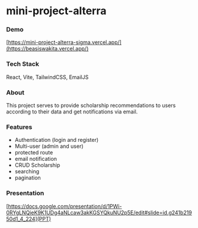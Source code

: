
# mini-project-alterra #
### Demo ###
[https://mini-project-alterra-sigma.vercel.app/](https://beasiswakita.vercel.app/)
### Tech Stack ###
React, Vite, TailwindCSS, EmailJS
### About ###
This project serves to provide scholarship recommendations to users according to their data and get notifications via email.
### Features ###
- Authentication (login and register)
- Multi-user (admin and user)
- protected route
- email notification
- CRUD Scholarship
- searching
- pagination
### Presentation ###
[https://docs.google.com/presentation/d/1PWi-0RYgLNQieK9K1UDg4aNLcaw3akKGSYQkuNU2p5E/edit#slide=id.g241b21950d1_4_224](PPT)
